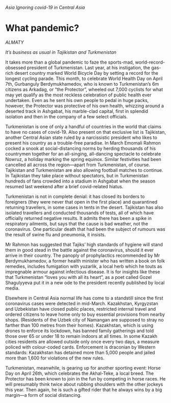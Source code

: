 *Asia*
*Ignoring covid-19 in Central Asia*

# What pandemic?

*ALMATY*

_It’s business as usual in Tajikistan and Turkmenistan_

It takes more than a global pandemic to faze the sports-mad, world-record-obsessed president of Turkmenistan. Last year, at his instigation, the gas-rich desert country marked World Bicycle Day by setting a record for the longest cycling parade. This month, to celebrate World Health Day on April 7th, Gurbanguly Berdymukhamedov, who is known to Turkmenistan’s 6m citizens as Arkadag, or “the Protector”, wheeled out 7,000 cyclists for what may yet qualify as the most reckless celebration of public health ever undertaken. Even as he sent his own people to pedal in huge packs, however, the Protector was protective of his own health, whizzing around a deserted track in Ashgabat, his marble-clad capital, first in splendid isolation and then in the company of a few select officials.

Turkmenistan is one of only a handful of countries in the world that claims to have no cases of covid-19. Also present on that exclusive list is Tajikistan, another Central Asian state ruled by a narcissistic president who likes to present his country as a trouble-free paradise. In March Emomali Rahmon cocked a snook at social-distancing norms by herding thousands of his countrymen together for an all-singing, all-dancing spectacle to celebrate Nowruz, a holiday marking the spring equinox. Similar festivities had been cancelled all across the region—apart from Turkmenistan, of course. Tajikistan and Turkmenistan are also allowing football matches to continue. In Tajikistan they take place without spectators, but in Turkmenistan hundreds of fans crowded into a stadium in Ashgabat when the season resumed last weekend after a brief covid-related hiatus.

Turkmenistan is not in complete denial: it has closed its borders to foreigners (they were never that open in the first place) and quarantined returning travellers, in some cases in tents in the desert. Tajikistan has also isolated travellers and conducted thousands of tests, all of which have officially returned negative results. It admits there has been a spike in respiratory ailments, but says that the cause is bad weather, not the coronavirus. One particular death that had been the subject of rumours was the result of swine flu and pneumonia, it insists.

Mr Rahmon has suggested that Tajiks’ high standards of hygiene will stand them in good stead in the battle against the coronavirus, should it ever arrive in their country. The panoply of prophylactics recommended by Mr Berdymukhamedov, a former health minister who has written a book on folk remedies, includes fumigation with yuzarlik, a local herb which he touts as impregnable armour against infectious disease. It is for insights like these that Turkmenistan “loves you with all its heart”, as a poet called Gozel Shagulyyeva put it in a new ode to the president recently published by local media.

Elsewhere in Central Asia normal life has come to a standstill since the first coronavirus cases were detected in mid-March. Kazakhstan, Kyrgyzstan and Uzbekistan have closed public places, restricted internal travel and ordered citizens to leave home only to buy essential provisions from nearby shops. (Residents of the Uzbek city of Namangan are supposed to stray no farther than 100 metres from their homes). Kazakhstan, which is using drones to enforce its lockdown, has banned family gatherings and told those over 65 or under 18 to remain indoors at all times. In some Kazakh cities residents are allowed outside only once every two days, a measure policed with colour-coded cards. Enforcement is draconian by Western standards: Kazakhstan has detained more than 5,000 people and jailed more than 1,600 for violations of the new rules.

Turkmenistan, meanwhile, is gearing up for another sporting event: Horse Day on April 26th, which celebrates the Akhal-Teke, a local breed. The Protector has been known to join in the fun by competing in horse races. He will presumably think twice about rubbing shoulders with the other jockeys this year. Then again, he is such a gifted rider that he always wins by a big margin—a form of social distancing. 
